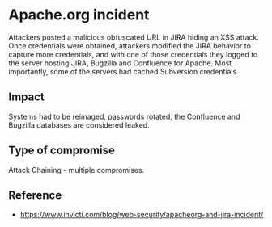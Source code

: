 <!-- cSpell:ignore reimaged -->
# Apache.org incident

Attackers posted a malicious obfuscated URL in JIRA hiding an XSS attack. Once
credentials were obtained, attackers modified the JIRA behavior to capture more
credentials, and with one of those credentials they logged to the server hosting
JIRA, Bugzilla and Confluence for Apache. Most importantly, some of the servers
had cached Subversion credentials.

## Impact

Systems had to be reimaged, passwords rotated, the Confluence and Bugzilla
databases are considered leaked.

## Type of compromise

Attack Chaining - multiple compromises.

## Reference

- <https://www.invicti.com/blog/web-security/apacheorg-and-jira-incident/>
